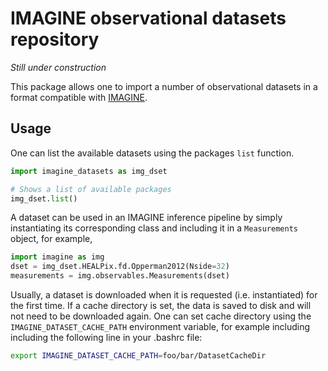 # IMAGINE observational datasets repository

*Still under construction*

This package allows one to import a number of observational datasets
in a format compatible with [IMAGINE](https://github.com/IMAGINE-Consortium/imagine/).

## Usage

One can list the available datasets using the packages `list` function. 
```python
import imagine_datasets as img_dset

# Shows a list of available packages
img_dset.list()
```

A dataset can be used in an IMAGINE inference pipeline by simply
instantiating its corresponding class and including it in a
`Measurements` object, for example,
```python
import imagine as img
dset = img_dset.HEALPix.fd.Opperman2012(Nside=32)
measurements = img.observables.Measurements(dset)
```

Usually, a dataset is downloaded when it is requested (i.e. instantiated)
for the first time. If a cache directory is set, the data is saved to 
disk and will not need to be downloaded again. One can set cache directory 
using the `IMAGINE_DATASET_CACHE_PATH` environment variable, for example
including including the following line in your .bashrc file:
```bash
export IMAGINE_DATASET_CACHE_PATH=foo/bar/DatasetCacheDir
```
